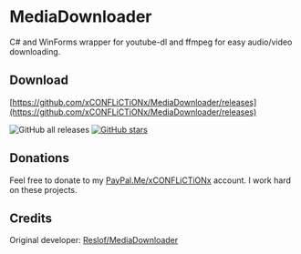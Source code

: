 # MediaDownloader

C# and WinForms wrapper for youtube-dl and ffmpeg for easy audio/video downloading.

## Download

[https://github.com/xCONFLiCTiONx/MediaDownloader/releases](https://github.com/xCONFLiCTiONx/MediaDownloader/releases)  

![GitHub all releases](https://img.shields.io/github/downloads/xCONFLiCTiONx/MediaDownloader/total)  [![GitHub stars](https://img.shields.io/github/stars/xCONFLiCTiONx/MediaDownloader)](https://github.com/xCONFLiCTiONx/MediaDownloader/stargazers)

## Donations

Feel free to donate to my [PayPal.Me/xCONFLiCTiONx](https://PayPal.Me/xCONFLiCTiONx) account. I work hard on these projects.

## Credits

Original developer: [Reslof/MediaDownloader](https://github.com/Reslof/MediaDownloader)
